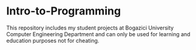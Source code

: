 # Intro-to-Programming
This repository includes my student projects at Bogazici University Computer Engineering Department and can only be used for learning and education purposes not for cheating.
